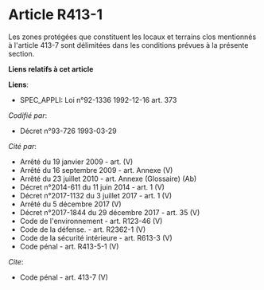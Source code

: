 # Article R413-1

Les zones protégées que constituent les locaux et terrains clos mentionnés à l'article 413-7 sont délimitées dans les
conditions prévues à la présente section.

**Liens relatifs à cet article**

**Liens**:

  - SPEC_APPLI: Loi n°92-1336 1992-12-16 art. 373

_Codifié par_:

  - Décret n°93-726 1993-03-29

_Cité par_:

  - Arrêté du 19 janvier 2009 - art. (V)
  - Arrêté du 16 septembre 2009 - art. Annexe (V)
  - Arrêté du 23 juillet 2010 - art. Annexe (Glossaire) (Ab)
  - Décret n°2014-611 du 11 juin 2014 - art. 1 (V)
  - Décret n°2017-1132 du 3 juillet 2017 - art. 1 (V)
  - Arrêté du 5 décembre 2017 (V)
  - Décret n°2017-1844 du 29 décembre 2017 - art. 35 (V)
  - Code de l'environnement - art. R123-46 (V)
  - Code de la défense. - art. R2362-1 (V)
  - Code de la sécurité intérieure - art. R613-3 (V)
  - Code pénal - art. R413-5-1 (V)

_Cite_:

  - Code pénal - art. 413-7 (V)
